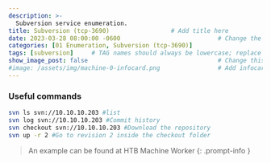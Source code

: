 ```yaml
---
description: >-
  Subversion service enumeration.
title: Subversion (tcp-3690)                 # Add title here
date: 2023-03-28 08:00:00 -0600                           # Change the date to match completion date
categories: [01 Enumeration, Subversion (tcp-3690)]                     # Change Templates to Writeup
tags: [subversion]     # TAG names should always be lowercase; replace template with writeup, and add relevant tags
show_image_post: false                                    # Change this to true
#image: /assets/img/machine-0-infocard.png                # Add infocard image here for post preview image
---
```

### Useful commands  

```bash
svn ls svn://10.10.10.203 #list
svn log svn://10.10.10.203 #Commit history
svn checkout svn://10.10.10.203 #Download the repository
svn up -r 2 #Go to revision 2 inside the checkout folder
```

> An example can be found at HTB Machine Worker
{: .prompt-info }


